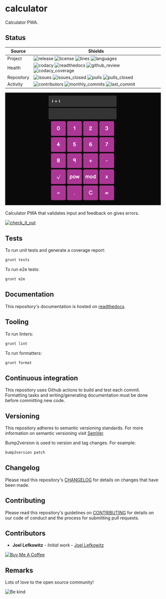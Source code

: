 # calculator

Calculator PWA.

## Status

| Source     | Shields                                                                                                                                       |
| ---------- | --------------------------------------------------------------------------------------------------------------------------------------------- |
| Project    | ![release][release_shield] ![license][license_shield] ![lines][lines_shield] ![languages][languages_shield]                                   |
| Health     | ![codacy][codacy_shield] ![readthedocs][readthedocs_shield] ![github_review][github_review_shield] ![codacy_coverage][codacy_coverage_shield] |
| Repository | ![issues][issues_shield] ![issues_closed][issues_closed_shield] ![pulls][pulls_shield] ![pulls_closed][pulls_closed_shield]                   |
| Activity   | ![contributors][contributors_shield] ![monthly_commits][monthly_commits_shield] ![last_commit][last_commit_shield]                            |

![screenshot][screenshot]


Calculator PWA that validates input and feedback on gives errors.

[![check_it_out]](https://calculator.joellefkowitz.co.uk/)

## Tests

To run unit tests and generate a coverage report:

```bash
grunt tests
```

To run e2e tests:

```bash
grunt e2e
```

## Documentation

This repository's documentation is hosted on [readthedocs][readthedocs].

## Tooling

To run linters:

```bash
grunt lint
```

To run formatters:

```bash
grunt format
```

## Continuous integration

This repository uses Github actions to build and test each commit. Formatting tasks and writing/generating documentation must be done before committing new code.

## Versioning

This repository adheres to semantic versioning standards.
For more information on semantic versioning visit [SemVer][semver].

Bump2version is used to version and tag changes.
For example:

```bash
bump2version patch
```

## Changelog

Please read this repository's [CHANGELOG](CHANGELOG.md) for details on changes that have been made.

## Contributing

Please read this repository's guidelines on [CONTRIBUTING](CONTRIBUTING.md) for details on our code of conduct and the process for submitting pull requests.

## Contributors

- **Joel Lefkowitz** - _Initial work_ - [Joel Lefkowitz][author]

[![Buy Me A Coffee][coffee_button]][coffee]

## Remarks

Lots of love to the open source community!

![Be kind][be_kind]

<!-- Public links -->

[semver]: http://semver.org/
[readthedocs]: https://joellefkowitz-calculator.readthedocs.io/en/latest/
[coffee]: https://www.buymeacoffee.com/joellefkowitz
[coffee_button]: https://cdn.buymeacoffee.com/buttons/default-blue.png
[be_kind]: https://media.giphy.com/media/osAcIGTSyeovPq6Xph/giphy.gif
[check_it_out]: https://media.giphy.com/media/nqtCrUwM148ZVKQtlu/giphy.gif
[screenshot]: https://github.com/JoelLefkowitz/calculator/blob/master/docs/screenshot.png

<!-- Acknowledgments -->

[author]: https://github.com/joellefkowitz

<!-- Project shields -->

[release_shield]: https://img.shields.io/github/v/tag/joellefkowitz/calculator
[license_shield]: https://img.shields.io/github/license/joellefkowitz/calculator
[lines_shield]: https://img.shields.io/tokei/lines/github/joellefkowitz/calculator
[languages_shield]: https://img.shields.io/github/languages/count/joellefkowitz/calculator

<!-- Health shields -->

[codacy_shield]: https://img.shields.io/codacy/grade/6321128f8d6d48528ab5655801c06d25
[readthedocs_shield]: https://img.shields.io/readthedocs/joellefkowitz-calculator
[github_review_shield]: https://img.shields.io/github/workflow/status/JoelLefkowitz/calculator/Review
[codacy_coverage_shield]: https://img.shields.io/codacy/coverage/6321128f8d6d48528ab5655801c06d25

<!-- Repository shields -->

[issues_shield]: https://img.shields.io/github/issues/joellefkowitz/calculator
[issues_closed_shield]: https://img.shields.io/github/issues-closed/joellefkowitz/calculator
[pulls_shield]: https://img.shields.io/github/issues-pr/joellefkowitz/calculator
[pulls_closed_shield]: https://img.shields.io/github/issues-pr-closed/joellefkowitz/calculator

<!-- Activity shields -->

[contributors_shield]: https://img.shields.io/github/contributors/joellefkowitz/calculator
[monthly_commits_shield]: https://img.shields.io/github/commit-activity/m/joellefkowitz/calculator
[last_commit_shield]: https://img.shields.io/github/last-commit/joellefkowitz/calculator

